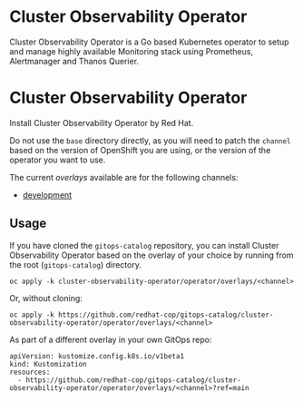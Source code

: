 # Cluster Observability Operator

Cluster Observability Operator is a Go based Kubernetes operator to setup and manage highly available Monitoring stack using Prometheus, Alertmanager and Thanos Querier.

# Cluster Observability Operator

Install Cluster Observability Operator by Red Hat.

Do not use the `base` directory directly, as you will need to patch the `channel` based on the version of OpenShift you are using, or the version of the operator you want to use.

The current *overlays* available are for the following channels:

* [development](operator/overlays/development)

## Usage

If you have cloned the `gitops-catalog` repository, you can install Cluster Observability Operator based on the overlay of your choice by running from the root (`gitops-catalog`) directory.

```
oc apply -k cluster-observability-operator/operator/overlays/<channel>
```

Or, without cloning:

```
oc apply -k https://github.com/redhat-cop/gitops-catalog/cluster-observability-operator/operator/overlays/<channel>
```

As part of a different overlay in your own GitOps repo:

```
apiVersion: kustomize.config.k8s.io/v1beta1
kind: Kustomization
resources:
  - https://github.com/redhat-cop/gitops-catalog/cluster-observability-operator/operator/overlays/<channel>?ref=main
```
